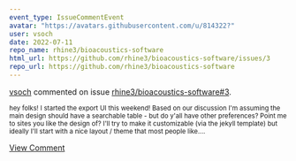 ```yaml
---
event_type: IssueCommentEvent
avatar: "https://avatars.githubusercontent.com/u/814322?"
user: vsoch
date: 2022-07-11
repo_name: rhine3/bioacoustics-software
html_url: https://github.com/rhine3/bioacoustics-software/issues/3
repo_url: https://github.com/rhine3/bioacoustics-software
---
```


<a href='https://github.com/vsoch' target='_blank'>vsoch</a> commented on issue <a href='https://github.com/rhine3/bioacoustics-software/issues/3' target='_blank'>rhine3/bioacoustics-software#3</a>.

<small>hey folks! I started the export UI this weekend! Based on our discussion I'm assuming the main design should have a searchable table - but do y'all have other preferences? Point me to sites you like the design of? I'll try to make it customizable (via the jekyll template) but ideally I'll start with a nice layout / theme that most people like....</small>

<a href='https://github.com/rhine3/bioacoustics-software/issues/3' target='_blank'>View Comment</a>